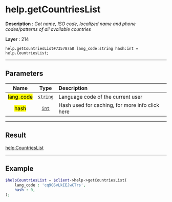 # help.getCountriesList

**Description** : *Get name, ISO code, localized name and phone codes/patterns of all available countries*

**Layer** : 214

```tl
help.getCountriesList#735787a8 lang_code:string hash:int = help.CountriesList;
```

---

## Parameters

| Name | Type | Description |
| :---: | :---: | :--- |
| <mark>lang_code</mark> | [`string`](type/string) | Language code of the current user |
| <mark>hash</mark> | [`int`](type/int) | Hash used for caching, for more info click here |

---

## Result

[help.CountriesList](type/help.CountriesList)

---

## Example

```php
$helpCountriesList = $client->help->getCountriesList(
	lang_code : 'cq9GSvLkIEJwCTrs',
	hash : 0,
);
```